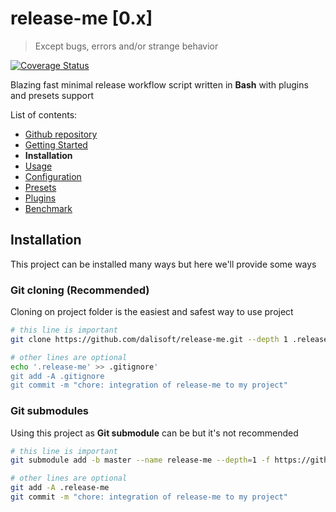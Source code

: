 # release-me \[0.x\]

> Except bugs, errors and/or strange behavior

[![Coverage Status](https://coveralls.io/repos/github/dalisoft/release-me/badge.svg?branch=master)](https://coveralls.io/github/dalisoft/release-me?branch=master)

Blazing fast minimal release workflow script written in **Bash** with plugins and presets support

List of contents:

- [Github repository](https://github.com/dalisoft/release-me)
- [Getting Started](./GET_STARTED.md)
- **Installation**
- [Usage](./USAGE.md)
- [Configuration](./CONFIGURATION.md)
- [Presets](./PRESETS.md)
- [Plugins](./PLUGINS.md)
- [Benchmark](./BENCHMARK.md)

## Installation

This project can be installed many ways but here we'll provide some ways

### Git cloning (Recommended)

Cloning on project folder is the easiest and safest way to use project

```sh
# this line is important
git clone https://github.com/dalisoft/release-me.git --depth 1 .release-me

# other lines are optional
echo '.release-me' >> .gitignore'
git add -A .gitignore
git commit -m "chore: integration of release-me to my project"
```

### Git submodules

Using this project as **Git submodule** can be but it's not recommended

```sh
# this line is important
git submodule add -b master --name release-me --depth=1 -f https://github.com/dalisoft/release-me.git .release-me

# other lines are optional
git add -A .release-me
git commit -m "chore: integration of release-me to my project"
```

